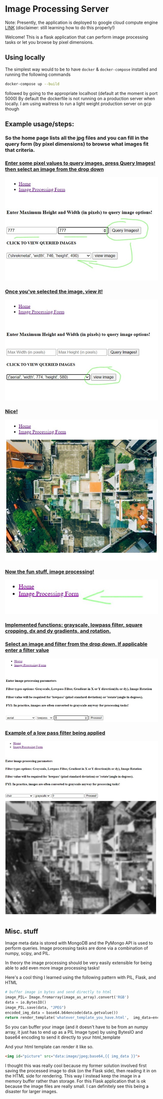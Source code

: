 # Image Processing Server
Note: Presently, the application is deployed to google cloud compute engine [LINK](http://35.188.46.22/) (disclaimer: still learning how to do this properly!)

Welcome! This is a flask application that can perform image processing tasks or let you browse by pixel dimensions. 

## Using locally
The simplest way would to be to have `docker` & `docker-compose` installed and running the following commands

```bash
docker-compose up --build
```

followed by going to the appropriate localhost (default at the moment is port 5000)
By default the dockerfile is not running on a production server when locally. I am using waitress to run a light weight production server on gcp though


## Example usage/steps:

### So the home page lists all the jpg files and you can fill in the query form (by pixel dimensions) to browse what images fit that criteria.



### <u>Enter some pixel values to query images, press **Query Images!**  then select an image from the drop down</u>
![step1](./readme_pics/step1.jpg)

### <u>Once you've selected the image, view it!</u>
![step2](./readme_pics/step2.jpg)

### <u>Nice!</u>
![step3](./readme_pics/step3.jpg)

### <u>Now the fun stuff, image processing!</u>
![step4](./readme_pics/step4-2.jpg)

### <u> Implemented functions: grayscale, lowpass filter, square cropping, dx and dy gradients, and rotation. </u>
### <u>Select an image and filter from the drop down. If applicable enter a filter value</u>
![step5](./readme_pics/step5.jpg)

### <u> Example of a low pass filter being applied </u>
![step6](./readme_pics/step6.jpg)




## Misc. stuff

Image meta data is stored with MongoDB and the PyMongo API is used to perform queries. Image processing tasks are done via a combination of numpy, scipy, and PIL. 

In theory the image processing should be very easily extensible for being able to add even more image processing tasks!

Here's a cool thing I learned using the following pattern with PIL, Flask, and HTML

```python
# buffer image in bytes and send directly to html
image_PIL= Image.fromarray(image_as_array).convert('RGB')
data = io.BytesIO()
image_PIL.save(data, "JPEG")
encoded_img_data = base64.b64encode(data.getvalue())
return render_template('whatever_template_you_have.html',  img_data=encoded_img_data.decode('utf-8'))
```

So you can buffer your image (and it doesn't have to be from an numpy array, it just has to end up as a PIL Image type) by using BytesIO and base64 encoding to send it directly to your html_template

And your html template can render it like so.

```html
<img id="picture" src="data:image/jpeg;base64,{{ img_data }}">
```

I thought this was really cool because my former solution involved first saving the processed image to disk (on the Flask side), then reading it in on the HTML side for rendering. This way I instead keep the image in a memory buffer rather than storage. For this Flask application that is ok because the image files are really small. I can definitely see this being a disaster for larger images.
